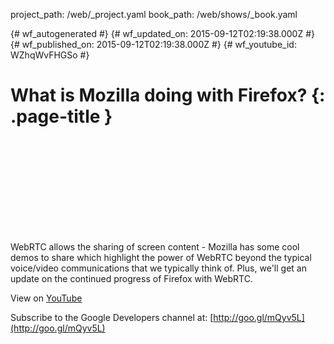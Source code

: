 project_path: /web/_project.yaml
book_path: /web/shows/_book.yaml

{# wf_autogenerated #}
{# wf_updated_on: 2015-09-12T02:19:38.000Z #}
{# wf_published_on: 2015-09-12T02:19:38.000Z #}
{# wf_youtube_id: WZhqWvFHGSo #}

# What is Mozilla doing with Firefox? {: .page-title }


<div class="video-wrapper">
  <iframe class="devsite-embedded-youtube-video" data-video-id="WZhqWvFHGSo"
          data-autohide="1" data-showinfo="0" frameborder="0" allowfullscreen>
  </iframe>
</div>

WebRTC allows the sharing of screen content - Mozilla has some cool demos to share which highlight the power of WebRTC beyond the typical voice/video communications that we typically think of. Plus, we&#x27;ll get an update on the continued progress of Firefox with WebRTC.

View on [YouTube](https://youtu.be/WZhqWvFHGSo)

Subscribe to the Google Developers channel at: [http://goo.gl/mQyv5L](http://goo.gl/mQyv5L)
